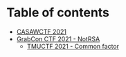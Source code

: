 # Table of contents

* [CASAWCTF 2021](README.md)
* [GrabCon CTF 2021 - NotRSA](grabcon-ctf-2021-notrsa/README.md)
  * [TMUCTF 2021 - Common factor](grabcon-ctf-2021-notrsa/crypto.md)

